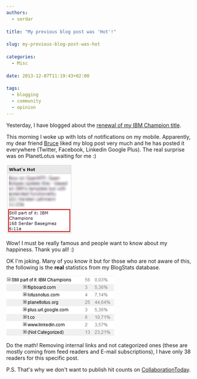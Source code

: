 ```yaml
---
authors:
  - serdar

title: "My previous blog post was 'Hot'!"

slug: my-previous-blog-post-was-hot

categories:
  - Misc

date: 2013-12-07T11:19:43+02:00

tags:
  - blogging
  - community
  - opinion
---
```


Yesterday, I have blogged about the [renewal of my IBM Champion title](2013-12-still-part-of-it-ibm-champions.md "still-part-of-it-ibm-champions.htm").

This morning I woke up with lots of notifications on my mobile. Apparently, my dear friend [Bruce](http://bruceelgort.com/) liked my blog post very much and he has posted it everywhere (Twitter, Facebook, Linkedin Google Plus). The real surprise was on PlanetLotus waiting for me :)
<!-- more -->
![Image:My previous blog post was ’Hot’!](../../images/imported/my-previous-blog-post-was-hot-M2.gif)

Wow! I must be really famous and people want to know about my happiness. Thank you all! :)

OK I'm joking. Many of you know it but for those who are not aware of this, the following is the **real** statistics from my BlogStats database.

![Image:My previous blog post was ’Hot’!](../../images/imported/my-previous-blog-post-was-hot-M3.gif)

Do the math! Removing internal links and not categorized ones (these are mostly coming from feed readers and E-mail subscriptions), I have only 38 readers for this specific post.

P.S. That's why we don't want to publish hit counts on [CollaborationToday](http://collaborationtoday.info/).
